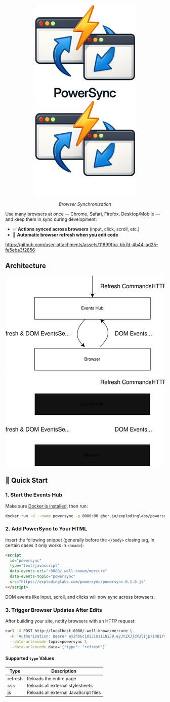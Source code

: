 <p align="center">
  <img alt="Logo light" height="300" src="https://github.com/explodinglabs/powersync/blob/main/images/logo-light.png?raw=true#gh-light-mode-only" />
  <img alt="Logo dark" height="300" src="https://github.com/explodinglabs/powersync/blob/main/images/logo-dark.png?raw=true#gh-dark-mode-only" />
</p>

<p align="center">
  <i>Browser Synchronization</i>
</p>

Use many browsers at once — Chrome, Safari, Firefox, Desktop/Mobile — and keep
them in sync during development:

- ✅ **Actions synced across browsers** (input, click,
  scroll, etc.)
- 🔁 **Automatic browser refresh when you edit code**

https://github.com/user-attachments/assets/11899fba-bb7d-4b44-ad25-fe5eba3f2856

## Architecture

<p align="center">
  <img alt="Architecture light" height="300" src="https://github.com/explodinglabs/powersync/blob/main/images/architecture-light.svg?raw=true#gh-light-mode-only" />
  <img alt="Architecture dark" height="300" src="https://github.com/explodinglabs/powersync/blob/main/images/architecture-dark.svg?raw=true#gh-dark-mode-only" />
</p>

## 🚀 Quick Start

### 1. Start the Events Hub

Make sure [Docker is
installed](https://docs.docker.com/get-docker/), then
run:

```sh
docker run -d --name powersync -p 8080:80 ghcr.io/explodinglabs/powersync
```

### 2. Add PowerSync to Your HTML

Insert the following snippet (generally before the `</body>` closing tag, in
certain cases it only works in `<head>`):

```html
<script
  id="powersync"
  type="text/javascript"
  data-events-uri=":8080/.well-known/mercure"
  data-events-topic="powersync"
  src="https://explodinglabs.com/powersync/powersync-0.1.0.js"
></script>
```

DOM events like input, scroll, and clicks will now sync across browsers.

### 3. Trigger Browser Updates After Edits

After building your site, notify browsers with an HTTP request:

```sh
curl -X POST http://localhost:8080/.well-known/mercure \
  -H 'Authorization: Bearer eyJhbGciOiJIUzI1NiJ9.eyJtZXJjdXJlIjp7InB1Ymxpc2giOlsiKiJdfX0.PXwpfIGng6KObfZlcOXvcnWCJOWTFLtswGI5DZuWSK4' \
  --data-urlencode topic=powersync \
  --data-urlencode data='{"type": "refresh"}'
```

#### Supported `type` Values

| Type    | Description                           |
| ------- | ------------------------------------- |
| refresh | Reloads the entire page               |
| css     | Reloads all external stylesheets      |
| js      | Reloads all external JavaScript files |

